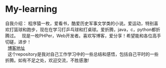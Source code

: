  My-learning 
 ====
 自我介绍：
    程序猿一枚，爱看书，酷爱历史军事文学类的小说。爱运动，特别喜欢打篮球和跑步，现在在学习打乒乓球和打桌球。爱折腾，java，c，python都折腾过。
    现是一枚PHPer，Web开发者。喜欢写博客，爱分享！希望能和各位高手切磋，进步！<br>
   [博客地址](http://www.cnblogs.com/cmderq/ "点击进入")<br>
   这个repository是我对自己工作学习中的一些总结和感悟，包括自己平时的一些折腾。如有不足之处，欢迎交流，不胜感激!
    
